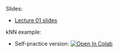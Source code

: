 Slides:
* [Lecture 01 slides](https://github.com/girafe-ai/ml-course/blob/23s_harbour/week0_01_org_knn_and_naive_bayes/lect001_intro_knn.pdf)

kNN example:

* Self-practice version: [![Open In Colab](https://colab.research.google.com/assets/colab-badge.svg)](https://github.com/girafe-ai/ml-course/blob/23s_harbour/week0_01_org_knn_and_naive_bayes/week0_01_02_knn_practice.ipynb)
